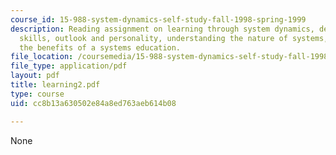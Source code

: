 ```yaml
---
course_id: 15-988-system-dynamics-self-study-fall-1998-spring-1999
description: Reading assignment on learning through system dynamics, developing personal
  skills, outlook and personality, understanding the nature of systems, and achieving
  the benefits of a systems education.
file_location: /coursemedia/15-988-system-dynamics-self-study-fall-1998-spring-1999/cc8b13a630502e84a8ed763aeb614b08_learning2.pdf
file_type: application/pdf
layout: pdf
title: learning2.pdf
type: course
uid: cc8b13a630502e84a8ed763aeb614b08

---
```

None